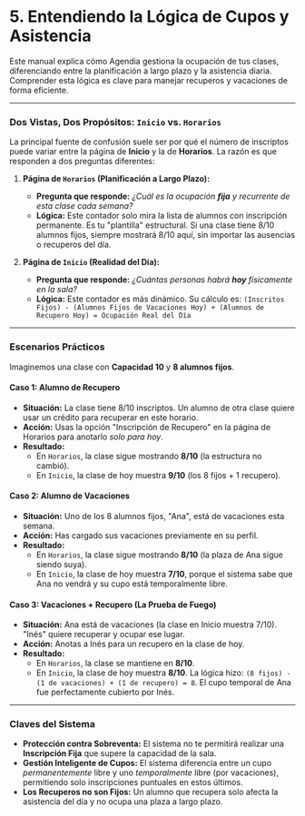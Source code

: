 # 5. Entendiendo la Lógica de Cupos y Asistencia

Este manual explica cómo Agendia gestiona la ocupación de tus clases, diferenciando entre la planificación a largo plazo y la asistencia diaria. Comprender esta lógica es clave para manejar recuperos y vacaciones de forma eficiente.

---

### Dos Vistas, Dos Propósitos: `Inicio` vs. `Horarios`

La principal fuente de confusión suele ser por qué el número de inscriptos puede variar entre la página de **Inicio** y la de **Horarios**. La razón es que responden a dos preguntas diferentes:

1.  **Página de `Horarios` (Planificación a Largo Plazo):**
    *   **Pregunta que responde:** *¿Cuál es la ocupación **fija** y recurrente de esta clase cada semana?*
    *   **Lógica:** Este contador solo mira la lista de alumnos con inscripción permanente. Es tu "plantilla" estructural. Si una clase tiene 8/10 alumnos fijos, siempre mostrará 8/10 aquí, sin importar las ausencias o recuperos del día.

2.  **Página de `Inicio` (Realidad del Día):**
    *   **Pregunta que responde:** *¿Cuántas personas habrá **hoy** físicamente en la sala?*
    *   **Lógica:** Este contador es más dinámico. Su cálculo es:
        `(Inscritos Fijos) - (Alumnos Fijos de Vacaciones Hoy) + (Alumnos de Recupero Hoy) = Ocupación Real del Día`

---

### Escenarios Prácticos

Imaginemos una clase con **Capacidad 10** y **8 alumnos fijos**.

#### Caso 1: Alumno de Recupero

*   **Situación:** La clase tiene 8/10 inscriptos. Un alumno de otra clase quiere usar un crédito para recuperar en este horario.
*   **Acción:** Usas la opción "Inscripción de Recupero" en la página de Horarios para anotarlo *solo para hoy*.
*   **Resultado:**
    *   En `Horarios`, la clase sigue mostrando **8/10** (la estructura no cambió).
    *   En `Inicio`, la clase de hoy muestra **9/10** (los 8 fijos + 1 recupero).

#### Caso 2: Alumno de Vacaciones

*   **Situación:** Uno de los 8 alumnos fijos, "Ana", está de vacaciones esta semana.
*   **Acción:** Has cargado sus vacaciones previamente en su perfil.
*   **Resultado:**
    *   En `Horarios`, la clase sigue mostrando **8/10** (la plaza de Ana sigue siendo suya).
    *   En `Inicio`, la clase de hoy muestra **7/10**, porque el sistema sabe que Ana no vendrá y su cupo está temporalmente libre.

#### Caso 3: Vacaciones + Recupero (La Prueba de Fuego)

*   **Situación:** Ana está de vacaciones (la clase en Inicio muestra 7/10). "Inés" quiere recuperar y ocupar ese lugar.
*   **Acción:** Anotas a Inés para un recupero en la clase de hoy.
*   **Resultado:**
    *   En `Horarios`, la clase se mantiene en **8/10**.
    *   En `Inicio`, la clase de hoy muestra **8/10**. La lógica hizo: `(8 fijos) - (1 de vacaciones) + (1 de recupero) = 8`. El cupo temporal de Ana fue perfectamente cubierto por Inés.

---

### Claves del Sistema

*   **Protección contra Sobreventa:** El sistema no te permitirá realizar una **Inscripción Fija** que supere la capacidad de la sala.
*   **Gestión Inteligente de Cupos:** El sistema diferencia entre un cupo *permanentemente* libre y uno *temporalmente* libre (por vacaciones), permitiendo solo inscripciones puntuales en estos últimos.
*   **Los Recuperos no son Fijos:** Un alumno que recupera solo afecta la asistencia del día y no ocupa una plaza a largo plazo.
